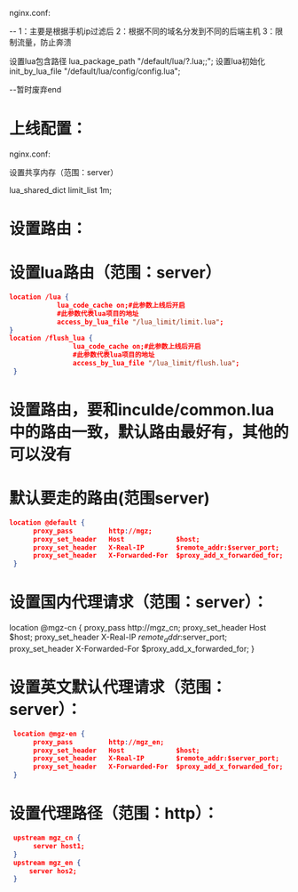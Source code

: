 nginx.conf:

--
1：主要是根据手机ip过滤后
2：根据不同的域名分发到不同的后端主机
3：限制流量，防止奔溃

设置lua包含路径
lua_package_path "/default/lua/?.lua;;";
设置lua初始化
init_by_lua_file "/default/lua/config/config.lua";

--暂时废弃end


# 上线配置：

nginx.conf:

设置共享内存（范围：server）

lua_shared_dict limit_list 1m;

# 设置路由：

# 设置lua路由（范围：server）
```json
location /lua {
            lua_code_cache on;#此参数上线后开启
            #此参数代表lua项目的地址
            access_by_lua_file "/lua_limit/limit.lua";
}
location /flush_lua {
                lua_code_cache on;#此参数上线后开启
                #此参数代表lua项目的地址
                access_by_lua_file "/lua_limit/flush.lua";
 }

```

# 设置路由，要和inculde/common.lua中的路由一致，默认路由最好有，其他的可以没有

# 默认要走的路由(范围server)

```json
location @default {
      proxy_pass         http://mgz;
      proxy_set_header   Host             $host;
      proxy_set_header   X-Real-IP        $remote_addr:$server_port;
      proxy_set_header   X-Forwarded-For  $proxy_add_x_forwarded_for;
 }

```

# 设置国内代理请求（范围：server）：

 location @mgz-cn {
      proxy_pass         http://mgz_cn;
      proxy_set_header   Host             $host;
      proxy_set_header   X-Real-IP        $remote_addr:$server_port;
      proxy_set_header   X-Forwarded-For  $proxy_add_x_forwarded_for;
 }

#  设置英文默认代理请求（范围：server）：

```json
 location @mgz-en {
      proxy_pass         http://mgz_en;
      proxy_set_header   Host             $host;
      proxy_set_header   X-Real-IP        $remote_addr:$server_port;
      proxy_set_header   X-Forwarded-For  $proxy_add_x_forwarded_for;
 }
```

# 设置代理路径（范围：http）：

```json
 upstream mgz_cn {
      server host1;
 }
 upstream mgz_en {
     server hos2;
 }
```